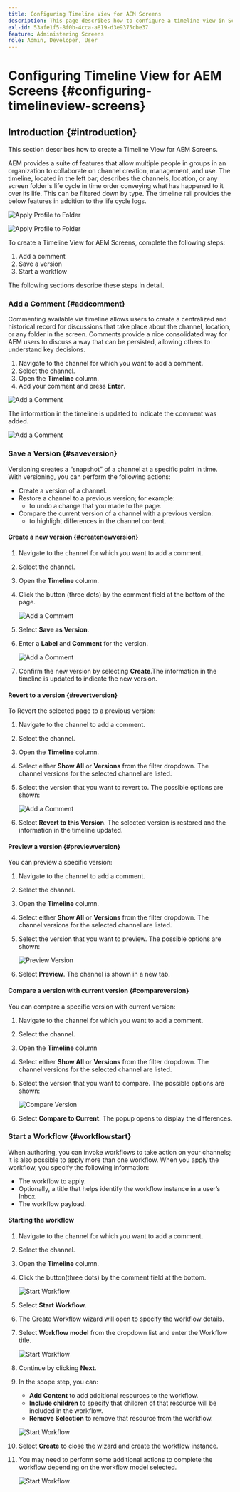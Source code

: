 ```yaml
---
title: Configuring Timeline View for AEM Screens
description: This page describes how to configure a timeline view in Screens as a Cloud Service.
exl-id: 53afe1f5-8f0b-4cca-a819-d3e9375cbe37
feature: Administering Screens
role: Admin, Developer, User
---
```

# Configuring Timeline View for AEM Screens {#configuring-timelineview-screens}

## Introduction {#introduction}

This section describes how to create a Timeline View for AEM Screens. 

AEM provides a suite of features that allow multiple people in groups in an organization to collaborate on channel creation, management, and use.
The timeline, located in the left bar, describes the channels, location, or any screen folder's life cycle in time order conveying what has happened to it over its life. This can be filtered down by type.
The timeline rail provides the below features in addition to the life cycle logs.

![Apply Profile to Folder](/help/screens-cloud/assets/configure/Screens-timeline1.jpg)

![Apply Profile to Folder](/help/screens-cloud/assets/configure/screens-timeline2.jpg)

To create a Timeline View for AEM Screens, complete the following steps:

1. Add a comment
1. Save a version
1. Start a workflow

The following sections describe these steps in detail.

### Add a Comment {#addcomment}

Commenting available via timeline allows users to create a centralized and historical record for discussions that take place about the channel, location, or any folder in the screen.
Comments provide a nice consolidated way for AEM users to discuss a way that can be persisted, allowing others to understand key decisions.

1. Navigate to the channel for which you want to add a comment.
1. Select the channel.
1. Open the **Timeline** column.
1. Add your comment and press **Enter**.

![Add a Comment](/help/screens-cloud/assets/configure/screen-timeline3.jpg)

The information in the timeline is updated to indicate the comment was added.

![Add a Comment](/help/screens-cloud/assets/configure/screens-timeline4.jpg)

### Save a Version {#saveversion}

Versioning creates a “snapshot” of a channel at a specific point in time. With versioning, you can perform the following actions:
* Create a version of a channel.
* Restore a channel to a previous version; for example:
  * to undo a change that you made to the page.
* Compare the current version of a channel with a previous version:
  * to highlight differences in the channel content.


#### Create a new version {#createnewversion}

1. Navigate to the channel for which you want to add a comment.
1. Select the channel.
1. Open the **Timeline** column.
1. Click the button (three dots) by the comment field at the bottom of the page.

    ![Add a Comment](/help/screens-cloud/assets/configure/screens-timeline5.jpg)

1. Select **Save as Version**.
1. Enter a **Label** and **Comment** for the version.

    ![Add a Comment](/help/screens-cloud/assets/configure/screens-timeline6.jpg)

1. Confirm the new version by selecting **Create**.The information in the timeline is updated to indicate the new version.

#### Revert to a version {#revertversion}

To Revert the selected page to a previous version:

1. Navigate to the channel to add a comment.
1. Select the channel.
1. Open the **Timeline** column.
1. Select either **Show All** or **Versions** from the filter dropdown. The channel versions for the selected channel are listed.
1. Select the version that you want to revert to. The possible options are shown:

    ![Add a Comment](/help/screens-cloud/assets/configure/screens-timeline7.jpg)

1. Select **Revert to this Version**. The selected version is restored and the information in the timeline updated.

#### Preview a version {#previewversion}

You can preview a specific version:

1. Navigate to the channel to add a comment.
1. Select the channel.
1. Open the **Timeline** column.
1. Select either **Show All** or **Versions** from the filter dropdown. The channel versions for the selected channel are listed.
1. Select the version that you want to preview. The possible options are shown:

    ![Preview Version](/help/screens-cloud/assets/configure/screens-timeline8.jpg)

1. Select **Preview**. The channel is shown in a new tab.

#### Compare a version with current version {#compareversion}

You can compare a specific version with current version:

1. Navigate to the channel for which you want to add a comment.
1. Select the channel.
1. Open the **Timeline** column
1. Select either **Show All** or **Versions** from the filter dropdown. The channel versions for the selected channel are listed.
1. Select the version that you want to compare. The possible options are shown:

    ![Compare Version](/help/screens-cloud/assets/configure/screens-timeline9.jpg)

1. Select **Compare to Current**. The popup opens to display the differences.

### Start a Workflow {#workflowstart}

When authoring, you can invoke workflows to take action on your channels; it is also possible to apply more than one workflow.
When you apply the workflow, you specify the following information:

* The workflow to apply.
* Optionally, a title that helps identify the workflow instance in a user’s Inbox.
* The workflow payload.

#### Starting the workflow

1. Navigate to the channel for which you want to add a comment.
1. Select the channel.
1. Open the **Timeline** column.
1. Click the button(three dots) by the comment field at the bottom.

    ![Start Workflow](/help/screens-cloud/assets/configure/screens-timeline10.jpg)

1. Select **Start Workflow**.
1. The Create Workflow wizard will open to specify the workflow details.
1. Select **Workflow model** from the dropdown list and enter the Workflow title.

    ![Start Workflow](/help/screens-cloud/assets/configure/screens-timeline11.jpg)

1. Continue by clicking **Next**.
1. In the scope step, you can:
    * **Add Content** to add additional resources to the workflow.
    * **Include children** to specify that children of that resource will be included in the workflow.
    * **Remove Selection** to remove that resource from the workflow.

     ![Start Workflow](/help/screens-cloud/assets/configure/screens-timeline12.jpg)

1. Select **Create** to close the wizard and create the workflow instance.
1. You may need to perform some additional actions to complete the workflow depending on the workflow model selected.

    ![Start Workflow](/help/screens-cloud/assets/configure/screens-timeline13.jpg)

